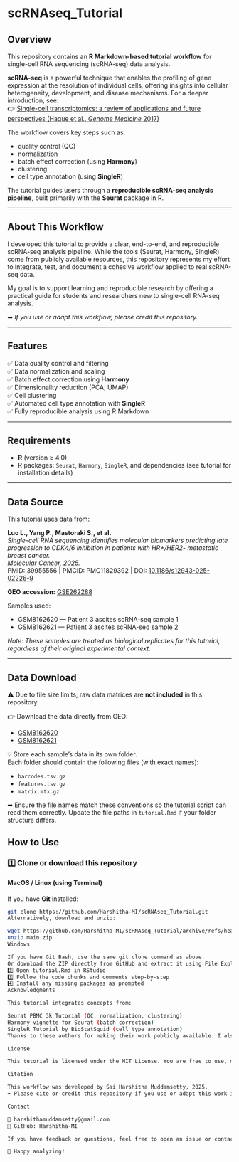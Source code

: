 # scRNAseq_Tutorial  

## Overview  
This repository contains an **R Markdown-based tutorial workflow** for single-cell RNA sequencing (scRNA-seq) data analysis.

**scRNA-seq** is a powerful technique that enables the profiling of gene expression at the resolution of individual cells, offering insights into cellular heterogeneity, development, and disease mechanisms. For a deeper introduction, see:  
👉 [Single-cell transcriptomics: a review of applications and future perspectives (Haque et al., *Genome Medicine* 2017)](https://genomemedicine.biomedcentral.com/articles/10.1186/s13073-017-0467-4)

The workflow covers key steps such as:
- quality control (QC)
- normalization
- batch effect correction (using **Harmony**)
- clustering
- cell type annotation (using **SingleR**)

The tutorial guides users through a **reproducible scRNA-seq analysis pipeline**, built primarily with the **Seurat** package in R.

---

## About This Workflow  
I developed this tutorial to provide a clear, end-to-end, and reproducible scRNA-seq analysis pipeline. While the tools (Seurat, Harmony, SingleR) come from publicly available resources, this repository represents my effort to integrate, test, and document a cohesive workflow applied to real scRNA-seq data.

My goal is to support learning and reproducible research by offering a practical guide for students and researchers new to single-cell RNA-seq analysis.

➡ *If you use or adapt this workflow, please credit this repository.*

---

## Features  
✅ Data quality control and filtering  
✅ Data normalization and scaling  
✅ Batch effect correction using **Harmony**  
✅ Dimensionality reduction (PCA, UMAP)  
✅ Cell clustering  
✅ Automated cell type annotation with **SingleR**  
✅ Fully reproducible analysis using R Markdown  

---

## Requirements  
- **R** (version ≥ 4.0)  
- R packages: `Seurat`, `Harmony`, `SingleR`, and dependencies (see tutorial for installation details)

---

## Data Source  
This tutorial uses data from:

**Luo L., Yang P., Mastoraki S., et al.**  
*Single-cell RNA sequencing identifies molecular biomarkers predicting late progression to CDK4/6 inhibition in patients with HR+/HER2- metastatic breast cancer.*  
*Molecular Cancer, 2025.*  
PMID: 39955556 | PMCID: PMC11829392 | DOI: [10.1186/s12943-025-02226-9](https://doi.org/10.1186/s12943-025-02226-9)

**GEO accession:** [GSE262288](https://www.ncbi.nlm.nih.gov/geo/query/acc.cgi?acc=GSE262288)

Samples used:
- GSM8162620 — Patient 3 ascites scRNA-seq sample 1
- GSM8162621 — Patient 3 ascites scRNA-seq sample 2  

*Note: These samples are treated as biological replicates for this tutorial, regardless of their original experimental context.*

---

## Data Download  
⚠ Due to file size limits, raw data matrices are **not included** in this repository.

👉 Download the data directly from GEO:
- [GSM8162620](https://www.ncbi.nlm.nih.gov/geo/query/acc.cgi?acc=GSM8162620)
- [GSM8162621](https://www.ncbi.nlm.nih.gov/geo/query/acc.cgi?acc=GSM8162621)

💡 Store each sample’s data in its own folder.  
Each folder should contain the following files (with exact names):
- `barcodes.tsv.gz`
- `features.tsv.gz`
- `matrix.mtx.gz`

➡ Ensure the file names match these conventions so the tutorial script can read them correctly. Update the file paths in `tutorial.Rmd` if your folder structure differs.


## How to Use  

### 1️⃣ Clone or download this repository  

#### MacOS / Linux (using Terminal)  
If you have **Git** installed:  
```bash
git clone https://github.com/Harshitha-MI/scRNAseq_Tutorial.git
Alternatively, download and unzip:

wget https://github.com/Harshitha-MI/scRNAseq_Tutorial/archive/refs/heads/main.zip
unzip main.zip
Windows

If you have Git Bash, use the same git clone command as above.
Or download the ZIP directly from GitHub and extract it using File Explorer.
2️⃣ Open tutorial.Rmd in RStudio
3️⃣ Follow the code chunks and comments step-by-step
4️⃣ Install any missing packages as prompted
Acknowledgments

This tutorial integrates concepts from:

Seurat PBMC 3k Tutorial (QC, normalization, clustering)
Harmony vignette for Seurat (batch correction)
SingleR Tutorial by BioStatSquid (cell type annotation)
Thanks to these authors for making their work publicly available. I also thank AI tools that assisted with brainstorming and polishing ideas.

License

This tutorial is licensed under the MIT License. You are free to use, modify, and distribute this work with appropriate credit to the author.

Citation

This workflow was developed by Sai Harshitha Muddamsetty, 2025.
➡ Please cite or credit this repository if you use or adapt this work in your research or teaching.

Contact

📧 harshithamuddamsetty@gmail.com
🐙 GitHub: Harshitha-MI

If you have feedback or questions, feel free to open an issue or contact me.

🌟 Happy analyzing!


